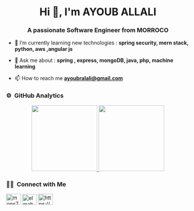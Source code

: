 
<h1 align="center">Hi 👋, I'm AYOUB ALLALI</h1>
<h3 align="center">A passionate Software Engineer from MORROCO</h3>



- 🌱 I’m currently learning new technologies : **spring security, mern stack, python, aws ,angular js**


- 💬 Ask me about : **spring , express, mongoDB, java, php, machine learning**

- 📫 How to reach me **ayoubralali@gmail.com**
### ⚙️ &nbsp;GitHub Analytics

<p align="center">
<a href="https://github.com/ayouballali">
  <img height="180em" src="https://github-readme-stats-eight-theta.vercel.app/api?username=ayouballali&show_icons=true&theme=algolia&include_all_commits=true"/>
  <img height="180em" src="https://github-readme-stats-eight-theta.vercel.app/api/top-langs/?username=ayouballali&layout=compact&langs_count=8&theme=algolia&hide=css,PHP"/>
 </a>
</p>

### 🤝🏻 &nbsp;Connect with Me

<p align="left">

<a href="https://twitter.com/AyoubAllali18" target="blank"><img align="center" src="https://raw.githubusercontent.com/rahuldkjain/github-profile-readme-generator/master/src/images/icons/Social/twitter.svg" alt="mons74148412" height="30" width="40" /></a>
<a href="https://linkedin.com/in/ayouballali" target="blank"><img align="center" src="https://raw.githubusercontent.com/rahuldkjain/github-profile-readme-generator/master/src/images/icons/Social/linked-in-alt.svg" alt="elmahalli-zakaria" height="29" width="40" /></a>
<a href="https://ayouballali.github.io" target="blank"><img align="center" src="https://raw.githubusercontent.com/rahuldkjain/github-profile-readme-generator/master/src/images/icons/Social/rss.svg" alt="https://zakaria-elmahalli1.medium.com/" height="30" width="40" /></a>
</p>

